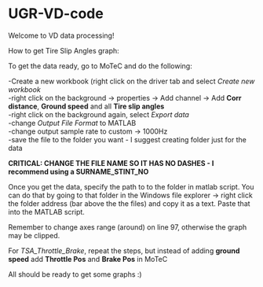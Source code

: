 # UGR-VD-code

Welcome to VD data processing!

How to get Tire Slip Angles graph:

To get the data ready, go to MoTeC and do the following:

-Create a new workbook (right click on the driver tab and select *Create new workbook* <br>
-right click on the background -> properties -> Add channel -> Add **Corr distance**, **Ground speed** and all **Tire slip angles** <br>
-right click on the background again, select *Export data* <br>
-change *Output File Format* to MATLAB <br>
-change output sample rate to custom -> 1000Hz <br>
-save the file to the folder you want - I suggest creating folder just for the data<br>

**CRITICAL: CHANGE THE FILE NAME SO IT HAS NO DASHES - I recommend using a SURNAME_STINT_NO**


Once you get the data, specify the path to to the folder in matlab script. You can do that by going to that folder in the Windows file explorer -> right click the folder address (bar above the the files) and copy it as a text. Paste that into the MATLAB script.

Remember to change axes range (around) on line 97, otherwise the graph may be clipped.


For *TSA_Throttle_Brake*, repeat the steps, but instead of adding **ground speed** add **Throttle Pos** and **Brake Pos** in MoTeC

All should be ready to get some graphs :)
